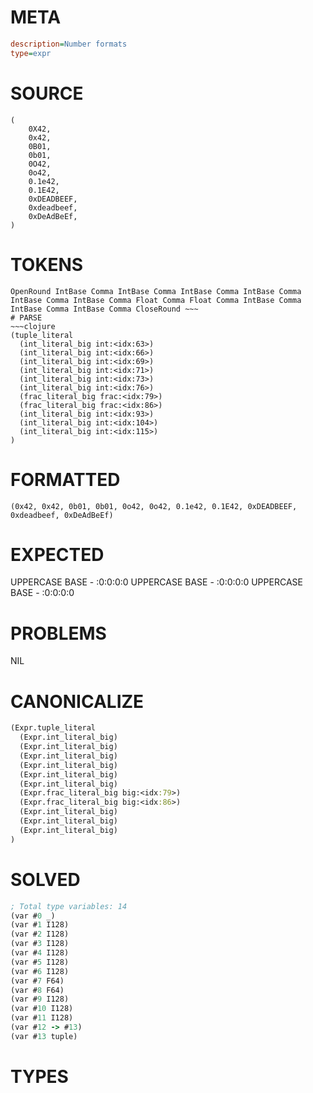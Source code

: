 # META
~~~ini
description=Number formats
type=expr
~~~
# SOURCE
~~~roc
(
    0X42,
    0x42,
    0B01,
    0b01,
    0O42,
    0o42,
    0.1e42,
    0.1E42,
    0xDEADBEEF,
    0xdeadbeef,
    0xDeAdBeEf,
)
~~~
# TOKENS
~~~text
OpenRound IntBase Comma IntBase Comma IntBase Comma IntBase Comma IntBase Comma IntBase Comma Float Comma Float Comma IntBase Comma IntBase Comma IntBase Comma CloseRound ~~~
# PARSE
~~~clojure
(tuple_literal
  (int_literal_big int:<idx:63>)
  (int_literal_big int:<idx:66>)
  (int_literal_big int:<idx:69>)
  (int_literal_big int:<idx:71>)
  (int_literal_big int:<idx:73>)
  (int_literal_big int:<idx:76>)
  (frac_literal_big frac:<idx:79>)
  (frac_literal_big frac:<idx:86>)
  (int_literal_big int:<idx:93>)
  (int_literal_big int:<idx:104>)
  (int_literal_big int:<idx:115>)
)
~~~
# FORMATTED
~~~roc
(0x42, 0x42, 0b01, 0b01, 0o42, 0o42, 0.1e42, 0.1E42, 0xDEADBEEF, 0xdeadbeef, 0xDeAdBeEf)
~~~
# EXPECTED
UPPERCASE BASE - :0:0:0:0
UPPERCASE BASE - :0:0:0:0
UPPERCASE BASE - :0:0:0:0
# PROBLEMS
NIL
# CANONICALIZE
~~~clojure
(Expr.tuple_literal
  (Expr.int_literal_big)
  (Expr.int_literal_big)
  (Expr.int_literal_big)
  (Expr.int_literal_big)
  (Expr.int_literal_big)
  (Expr.int_literal_big)
  (Expr.frac_literal_big big:<idx:79>)
  (Expr.frac_literal_big big:<idx:86>)
  (Expr.int_literal_big)
  (Expr.int_literal_big)
  (Expr.int_literal_big)
)
~~~
# SOLVED
~~~clojure
; Total type variables: 14
(var #0 _)
(var #1 I128)
(var #2 I128)
(var #3 I128)
(var #4 I128)
(var #5 I128)
(var #6 I128)
(var #7 F64)
(var #8 F64)
(var #9 I128)
(var #10 I128)
(var #11 I128)
(var #12 -> #13)
(var #13 tuple)
~~~
# TYPES
~~~roc
~~~
